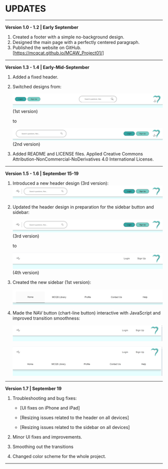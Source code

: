 # UPDATES

****

**Version 1.0 - 1.2 | Early September**
1. Created a footer with a simple no-background design.
2. Designed the main page with a perfectly centered paragraph.
3. Published the website on GitHub.
[https://mcqcat.github.io/MCAW_Project01/]

****

**Version 1.3 - 1.4 | Early-Mid-September**
1. Added a fixed header.
2. Switched designs from: 

   ![Design 1](image-2.png) (1st version)
   
   to
   
   ![Design 2](image-3.png) (2nd version)

3. Added README and LICENSE files. Applied Creative Commons Attribution-NonCommercial-NoDerivatives 4.0 International License.

****

**Version 1.5 - 1.6 | September 15-19**

1. Introduced a new header design (3rd version):
   ![Previous Header Design](image-4.png)

2. Updated the header design in preparation for the sidebar button and sidebar:

   ![Previous Header Design](image-4.png) (3rd version)

   
   to
   
   ![Current Header Design](image-5.png) (4th version)

3. Created the new sidebar (1st version):

   ![Sidebar Design](image-8.png)

4. Made the NAV button (chart-line button) interactive with JavaScript and improved transition smoothness:

   ![Interactive NAV Button](image-7.png)
   
   ![Updated Sidebar](image-6.png)

****
**Version 1.7 | September 19**

1. Troubleshooting and bug fixes: 

   - [UI fixes on iPhone and iPad] 

   - [Resizing issues related to the header on all devices] 

   - [Resizing issues related to the sidebar on all devices] 

2. Minor UI fixes and improvements.

3. Smoothing out the transitions 

4. Changed color scheme for the whole project.

****


